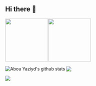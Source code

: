 ## Hi there 👋

<a href="#"><img height="137px" src="https://github-readme-stats.vercel.app/api?username=AbuuYaziyd&hide_title=true&hide_border=true&show_icons=true&include_all_commits=true&count_private=true&line_height=21&text_color=000&icon_color=000&bg_color=0,ea6161,ffc64d,fffc4d,52fa5a&theme=graywhite" /><!-- wi*quL3fcV --><img height="137px" src="https://github-readme-stats.vercel.app/api/top-langs/?username=AbuuYaziyd&hide=html&hide_title=true&hide_border=true&layout=compact&langs_count=6&exclude_repo=comp426,Redventures-Movie-Quotes&text_color=000&icon_color=fff&bg_color=0,52fa5a,4dfcff,c64dff&theme=graywhite" /></a>


<img align="center" src="https://github-readme-stats.vercel.app/api?username=AbuuYaziyd&show_icons=true&include_all_commits=true&theme=radical" alt="Abou Yaziyd's github stats" />
<img align="center" src="https://github-readme-stats.vercel.app/api/top-langs/?username=AbuuYaziyd&layout=compact&theme=graywhite" />

![](https://github-profile-summary-cards.vercel.app/api/cards/profile-details?username=AbuuYaziyd&theme=github_dark)


